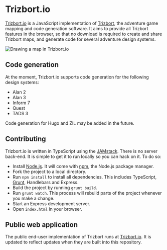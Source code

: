 # Trizbort.io

[Trizbort.io](http://www.trizbort.io) is a JavaScript implementation of [Trizbort](http://www.trizbort.com), the adventure game mapping and code generation software. It aims to provide all Trizbort features in the browser, so that no download is required to create and share Trizbort maps, and generate code for several adventure design systems.

![Drawing a map in Trizbort.io](http://www.trizbort.io/assets/map.png)

## Code generation

At the moment, Trizbort.io supports code generation for the following design systems:

* Alan 2
* Alan 3
* Inform 7
* Quest
* TADS 3

Code generation for Hugo and ZIL may be added in the future.

## Contributing

Trizbort.io is written in TypeScript using the [JAMstack](https://jamstack.org/). There is no server back-end. It is simple to get it to run locally so you can hack on it. To do so:

* Install [Node.js](https://nodejs.org/). It will come with [npm](https://www.npmjs.com/), the Node.js package manager.
* Fork the project to a local directory.
* Run `npm install` to install all dependencies. This includes TypeScript, [Grunt](https://gruntjs.com/), Handlebars and Express.
* Build the project by running `grunt build`. 
* Run `grunt watch`. This process will rebuild parts of the project whenever you make a change.
* Start an Express development server.
* Open `index.html` in your browser.

## Public web application

The public end-user implementation of Trizbort runs at [Trizbort.io](http://www.trizbort.io). It is updated to reflect updates when they are built into this repository.
